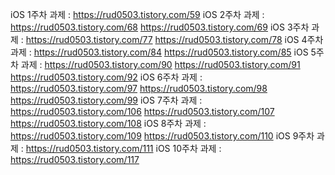 iOS 1주차 과제 : https://rud0503.tistory.com/59
iOS 2주차 과제 : https://rud0503.tistory.com/68
                https://rud0503.tistory.com/69
iOS 3주차 과제 : https://rud0503.tistory.com/77
                https://rud0503.tistory.com/78
iOS 4주차 과제 : https://rud0503.tistory.com/84
                https://rud0503.tistory.com/85
iOS 5주차 과제 : https://rud0503.tistory.com/90
                https://rud0503.tistory.com/91
                https://rud0503.tistory.com/92
iOS 6주차 과제 : https://rud0503.tistory.com/97
                https://rud0503.tistory.com/98
                https://rud0503.tistory.com/99
iOS 7주차 과제 : https://rud0503.tistory.com/106
                https://rud0503.tistory.com/107
                https://rud0503.tistory.com/108
iOS 8주차 과제 : https://rud0503.tistory.com/109
                https://rud0503.tistory.com/110
iOS 9주차 과제 : https://rud0503.tistory.com/111
iOS 10주차 과제 : https://rud0503.tistory.com/117